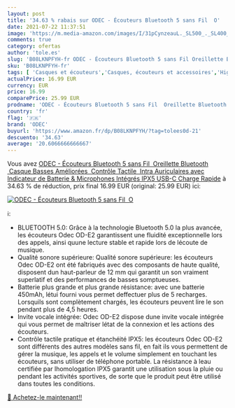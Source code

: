 ```yaml
---
layout: post
title: '34.63 % rabais sur ODEC - Écouteurs Bluetooth 5 sans Fil  O'
date: 2021-07-22 11:37:51
image: 'https://m.media-amazon.com/images/I/31pCynzeauL._SL500_._SL400_.jpg'
comments: true
category: ofertas
author: 'tole.es'
slug: 'B08LKNPFYH-fr ODEC - Écouteurs Bluetooth 5 sans Fil Oreillette Bluetooth...'
sku: 'B08LKNPFYH-fr'
tags: [ 'Casques et écouteurs','Casques, écouteurs et accessoires','High-Tech','odec', ]
actualPrice: 16.99 EUR
currency: EUR
price: 16.99
comparePrice: 25.99 EUR
prodname: 'ODEC - Écouteurs Bluetooth 5 sans Fil  Oreillette Bluetooth  Casque Basses Améliorées  Contrôle Tactile  Intra Auriculaires avec Indicateur de Batterie & Microphones Intégrés  IPX5  USB-C Charge Rapide'
country: 'fr'
flag: '🇫🇷'
brand: 'ODEC'
buyurl: 'https://www.amazon.fr/dp/B08LKNPFYH/?tag=tolees0d-21'
descuento: '34.63'
average: '20.6066666666667'
---
```


Vous avez [ODEC - Écouteurs Bluetooth 5 sans Fil  Oreillette Bluetooth  Casque Basses Améliorées  Contrôle Tactile  Intra Auriculaires avec Indicateur de Batterie & Microphones Intégrés  IPX5  USB-C Charge Rapide](https://www.amazon.fr/dp/B08LKNPFYH/?tag=tolees0d-21)  à  34.63 % de réduction, prix final  16.99 EUR (original: 25.99 EUR) ici:

[![ODEC - Écouteurs Bluetooth 5 sans Fil  O](https://m.media-amazon.com/images/I/31pCynzeauL._SL500_._SL400_.jpg)](https://www.amazon.fr/dp/B08LKNPFYH/?tag=tolees0d-21)

ℹ️:

- BLUETOOTH 5.0: Grâce à la technologie Bluetooth 5.0 la plus avancée, les écouteurs Odec OD-E2 garantissent une fluidité exceptionnelle lors des appels, ainsi quune lecture stable et rapide lors de lécoute de musique.
- Qualité sonore supérieure: Qualité sonore supérieure: les écouteurs Odec OD-E2 ont été fabriqués avec des composants de haute qualité, disposent dun haut-parleur de 12 mm qui garantit un son vraiment superlatif et des performances de basses somptueuses.
- Batterie plus grande et plus grande résistance: avec une batterie 450mAh, létui fourni vous permet deffectuer plus de 5 recharges. Lorsquils sont complètement chargés, les écouteurs peuvent lire le son pendant plus de 4,5 heures.
- Invite vocale intégrée: Odec OD-E2 dispose dune invite vocale intégrée qui vous permet de maîtriser létat de la connexion et les actions des écouteurs.
- Contrôle tactile pratique et étanchéité IPX5: les écouteurs Odec OD-E2 sont différents des autres modèles sans fil, en fait ils vous permettent de gérer la musique, les appels et le volume simplement en touchant les écouteurs, sans utiliser de téléphone portable. La résistance à leau certifiée par lhomologation IPX5 garantit une utilisation sous la pluie ou pendant les activités sportives, de sorte que le produit peut être utilisé dans toutes les conditions.

[🛒 Achetez-le maintenant!!](https://www.amazon.fr/dp/B08LKNPFYH/?tag=tolees0d-21)
